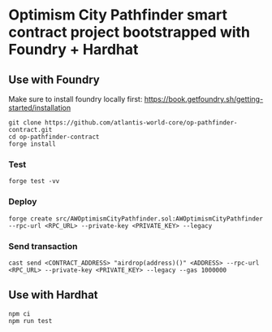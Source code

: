 
# Optimism City Pathfinder smart contract project bootstrapped with Foundry + Hardhat

## Use with Foundry

Make sure to install foundry locally first: https://book.getfoundry.sh/getting-started/installation

```
git clone https://github.com/atlantis-world-core/op-pathfinder-contract.git
cd op-pathfinder-contract
forge install
```
### Test

```
forge test -vv
```

### Deploy

```
forge create src/AWOptimismCityPathfinder.sol:AWOptimismCityPathfinder --rpc-url <RPC_URL> --private-key <PRIVATE_KEY> --legacy
```

### Send transaction

```
cast send <CONTRACT_ADDRESS> "airdrop(address)()" <ADDRESS> --rpc-url <RPC_URL> --private-key <PRIVATE_KEY> --legacy --gas 1000000
```

## Use with Hardhat

```
npm ci
npm run test
```